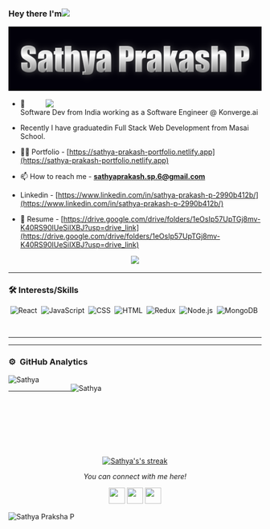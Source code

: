 ### Hey there I'm<img src="https://media.giphy.com/media/hvRJCLFzcasrR4ia7z/giphy.gif" width="25px">

<div align="center" >

 
![Sathya Prakasha P](https://github.com/Sathyaprakashsp666/Sathyaprakashsp666/blob/main/coollogo_com-15304270.png)
	
	
</div>
<img align="right" src="https://media.giphy.com/media/836HiJc7pgzy8iNXCn/giphy.gif" width="430" />



- 🌱 Software Dev from India working as a Software Engineer @ Konverge.ai
- Recently I have graduatedin Full Stack Web Development from Masai School.
- 👨‍💻 Portfolio - [https://sathya-prakash-portfolio.netlify.app](https://sathya-prakash-portfolio.netlify.app)

- 📫 How to reach me - **sathyaprakash.sp.6@gmail.com**
- Linkedin - [https://www.linkedin.com/in/sathya-prakash-p-2990b412b/](https://www.linkedin.com/in/sathya-prakash-p-2990b412b/)

- 📄 Resume -  [https://drive.google.com/drive/folders/1eOsIp57UpTGj8mv-K40RS90lUeSiIXBJ?usp=drive_link](https://drive.google.com/drive/folders/1eOsIp57UpTGj8mv-K40RS90lUeSiIXBJ?usp=drive_link)
 <p align="center">
  <a href="#"><img src="https://readme-typing-svg.herokuapp.com?color=FF142E&center=true&lines=Software+Engineering;Full+Stack+Web+Developer;1200%2B+Hours+of+Coding+Experience;Data+Structures;Algorithms"></a>
</p>

<!-- * <img width="16" src="https://about.gitlab.com/images/blogimages/GitLab-Dev.png" alt="" /> Love Programming -->
 <hr/>

### 🛠 Interests/Skills

 
<div align="center" >
  
  ![React](https://img.shields.io/badge/react%20-%2320232a.svg?&style=for-the-badge&logo=react&logoColor=%2361DAFB)&nbsp;
  ![JavaScript](https://img.shields.io/badge/javascript%20-%23323330.svg?&style=for-the-badge&logo=javascript&logoColor=%23F7DF1E)&nbsp;
  ![CSS](https://img.shields.io/badge/css3%20-%231572B6.svg?&style=for-the-badge&logo=css3&logoColor=white)&nbsp;
  ![HTML](https://img.shields.io/badge/html5%20-%23E34F26.svg?&style=for-the-badge&logo=html5&logoColor=white)&nbsp;
  ![Redux](https://img.shields.io/badge/redux-%23593d88.svg?&style=for-the-badge&logo=redux&logoColor=white)&nbsp;
  ![Node.js](https://img.shields.io/badge/node.js%20-%2343853D.svg?&style=for-the-badge&logo=node.js&logoColor=white)&nbsp;
  ![MongoDB](https://img.shields.io/badge/MongoDB-%234ea94b.svg?&style=for-the-badge&logo=mongodb&logoColor=white)&nbsp;
  
  
  </div>
  
 <br/>
 <hr/>
  <hr/>
 


### ⚙️ &nbsp;GitHub Analytics
 <div >
<p><img align="left"  src="https://github-readme-stats.vercel.app/api/top-langs?username=Sathyaprakashsp666&show_icons=true&locale=en&layout=compact&theme=radical" alt="Sathya" width="380" /></p>

<p>&nbsp;<img align="right"  src="https://github-readme-stats.vercel.app/api?username=Sathyaprakashsp666&show_icons=true&locale=en&theme=tokyonight" alt="Sathya" width="380" /></p>
</div>

<!-- <div align="center">
<a href="(https://git.io/streak-stats" title="Go to Source">
      <img align:"left"  src="https://github-readme-streak-stats.herokuapp.com/?user=Sathyaprakashsp666&theme=react&border=61DAFB&fire=DDB80F"/>
 </a>
	</div>
 -->
<hr/>


<br/><br/><br/><br/><br/><br/>
<p align="center">
    <a href="https://github.com/Sathyaprakashsp666/github-readme-streak-stats">
        <img title="🔥 Get streak stats for your profile at git.io/streak-stats" alt="Sathya's's streak" src="https://github-readme-streak-stats.herokuapp.com/?user=Sathyaprakashsp666&theme=black-ice&hide_border=true&stroke=0000&background=060A0CD0"/>
    </a>
</p>

<!-- <a href="https://github.com/Sathyaprakashsp666/github-readme-activity-graph"><img alt=" Sathya's Activity Graph" src="https://activity-graph.herokuapp.com/graph?username=Sathyaprakashsp666&bg_color=0D1117&color=5BCDEC&line=5BCDEC&point=FFFFFF&hide_border=true" /></a> -->


 <p align="center">
  <i>You can connect with me here!</i>
  <p align="center">
    <a href="https://twitter.com/745c38649fd049f/" alt="Twitter"><img height="32" width="32" src="https://cdn.jsdelivr.net/npm/simple-icons@v3/icons/twitter.svg"/></a>
    <a href="https://www.linkedin.com/in/sathya-prakasha-p-2990b412b" alt="Linkedin"><img height="32" width="32" src="https://cdn.jsdelivr.net/npm/simple-icons@v3/icons/linkedin.svg" /></a>
    <a href="https://github.com/Sathyaprakashsp666" alt="GitHub"><img height="32" width="32" src="https://cdn.jsdelivr.net/npm/simple-icons@v3/icons/github.svg" /></a>
<!--     <a href="" alt="Medium"><img height="32" width="32" src="https://cdn.jsdelivr.net/npm/simple-icons@v3/icons/medium.svg" /></a> -->
  </p>
</p>

![Sathya Praksha P](https://raw.githubusercontent.com/Trilokia/Trilokia/379277808c61ef204768a61bbc5d25bc7798ccf1/bottom_header.svg)


